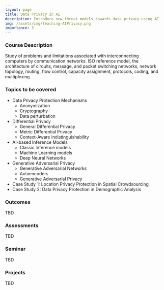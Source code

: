 ```yaml
---
layout: page
title: Data Privacy in AI
description: Introduce new threat models towards data privacy using AI techniques and how AI techniques can enhance data privacy. 
img: /assets/img/teaching-AIPrivacy.png
importance: 3
---
```


### Course Description ###

Study of problems and limitations associated with interconnecting computers by communication networks. ISO reference model, the architecture of circuits, message, and packet switching networks, network topology, routing, flow control, capacity assignment, protocols, coding, and multiplexing.


### Topics to be covered ###
* Data Privacy Protection Mechanisms
  * Anonymization
  * Cryptography
  * Data perturbation
* Differential Privacy
  * General Differential Privacy
  * Metric Differential Privacy
  * Context-Aware Indistinguishability
* AI-based Inference Models
  * Classic Inference models 
  * Machine Learning models
  * Deep Neural Networks
* Generative Adversarial Privacy
  * Generative Adversarial Networks
  * Autoencoders
  * Generative Adversarial Privacy
* Case Study 1: Location Privacy Protection in Spatial Crowdsourcing
* Case Study 2: Data Privacy Protection in Demographic Analysis

### Outcomes ###
TBD

### Assessments ###
TBD


### Seminar ###
TBD


### Projects ###
TBD
